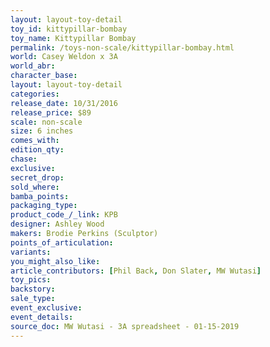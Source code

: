 ```yaml
---
layout: layout-toy-detail 
toy_id: kittypillar-bombay
toy_name: Kittypillar Bombay
permalink: /toys-non-scale/kittypillar-bombay.html
world: Casey Weldon x 3A
world_abr: 
character_base: 
layout: layout-toy-detail
categories: 
release_date: 10/31/2016
release_price: $89 
scale: non-scale
size: 6 inches
comes_with: 
edition_qty: 
chase: 
exclusive: 
secret_drop: 
sold_where: 
bamba_points: 
packaging_type: 
product_code_/_link: KPB
designer: Ashley Wood
makers: Brodie Perkins (Sculptor)
points_of_articulation: 
variants: 
you_might_also_like: 
article_contributors: [Phil Back, Don Slater, MW Wutasi]
toy_pics: 
backstory: 
sale_type: 
event_exclusive: 
event_details: 
source_doc: MW Wutasi - 3A spreadsheet - 01-15-2019
---
```

